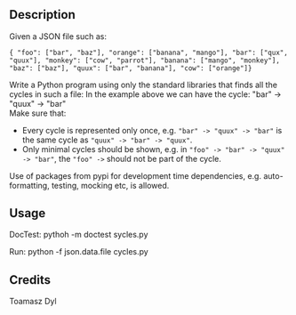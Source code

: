 # <Cycles>

## Description

Given a JSON file such as: 
    
    { "foo": ["bar", "baz"], "orange": ["banana", "mango"], "bar": ["qux", "quux"], "monkey": ["cow", "parrot"], "banana": ["mango", "monkey"], "baz": ["baz"], "quux": ["bar", "banana"], "cow": ["orange"]} 

Write a Python program using only the standard libraries that finds all the cycles in such a file: 
In the example above we can have the cycle: "bar" -> "quux" -> "bar"  
Make sure that:  
- Every cycle is represented only once, e.g. 
    `"bar" -> "quux" -> "bar"` is the same cycle as `"quux" -> "bar" -> "quux"`. 
- Only minimal cycles should be shown, e.g. in `"foo" -> "bar" -> "quux" -> "bar"`,
the `"foo"​ ->` should not be part of the cycle.  

Use of packages from pypi for development time dependencies, e.g. auto-formatting,
testing, mocking etc, is allowed. 


## Usage

DocTest:
pythoh -m doctest sycles.py

Run:
python -f json.data.file cycles.py

## Credits
Toamasz Dyl
